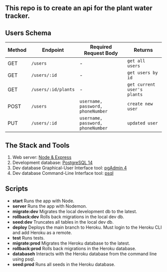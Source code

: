 ## This repo is to create an api for the plant water tracker.

## Users Schema

| Method | Endpoint                  | Required Request Body             | Returns                           |
| ------ | ------------------------- | --------------------------------- | --------------------------------- |
| GET    | `/users`                  | -                                 | `get all users`                   |
| GET    | `/users/:id`              | -                                 | `get users by id`                 |
| GET    | `/users/:id/plants`       | -                                 | `get current user's plants`       |
| POST   | `/users`                  | `username, password, phoneNumber` | `create new user`                 |
| PUT    | `/users/:id`              | `username, password, phoneNumber` | `updated user`  | `Admin`         |

## The Stack and Tools
1. Web server: [Node & Express](https://expressjs.com/)
2. Development database: [PostgreSQL 14](https://www.postgresql.org/download/)
3. Dev database Graphical-User Interface tool: [pgAdmin 4](https://www.pgadmin.org/download/)
4. Dev database Command-Line Interface tool: [psql](https://www.postgresql.org/docs/14/app-psql.html)

## Scripts

- **start** Runs the app with Node.
- **server** Runs the app with Nodemon.
- **migrate:dev** Migrates the local development db to the latest.
- **rollback:dev** Rolls back migrations in the local dev db.
- **seed:dev** Truncates all tables in the local dev db.
- **deploy** Deploys the main branch to Heroku. Must login to the Heroku CLI and add Heroku as a remote.
- **test** Runs tests.
- **migrate:prod** Migrates the Heroku database to the latest.
- **rollback:prod** Rolls back migrations in the Heroku database.
- **databaseh** Interacts with the Heroku database from the command line using psql.
- **seed:prod** Runs all seeds in the Heroku database.
